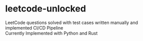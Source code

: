 # leetcode-unlocked
LeetCode questions solved with test cases written manually and implemented CI/CD Pipeline <br>
Currently Implemented with Python and Rust
